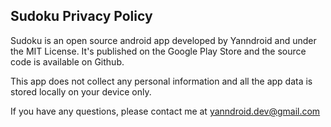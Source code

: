## Sudoku Privacy Policy

Sudoku is an open source android app developed by Yanndroid and under the MIT License. It's published on the Google Play Store and the source code is available on Github.

This app does not collect any personal information and all the app data is stored locally on your device only.

If you have any questions, please contact me at yanndroid.dev@gmail.com
